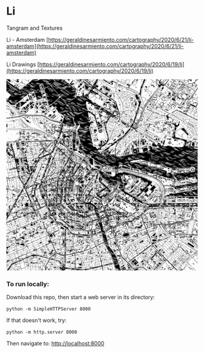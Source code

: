 # Li

Tangram and Textures

Li - Amsterdam [https://geraldinesarmiento.com/cartography/2020/6/21/li-amsterdam](https://geraldinesarmiento.com/cartography/2020/6/21/li-amsterdam)

Li Drawings [https://geraldinesarmiento.com/cartography/2020/6/19/li](https://geraldinesarmiento.com/cartography/2020/6/19/li)

![li-amsterdam](https://raw.githubusercontent.com/sensescape/li/master/images/amsterdam4.jpg)

### To run locally:

Download this repo, then start a web server in its directory:

    python -m SimpleHTTPServer 8000
    
If that doesn't work, try:

    python -m http.server 8000
    
Then navigate to: [http://localhost:8000](http://localhost:8000)
